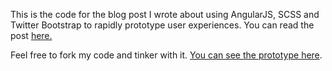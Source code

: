 This is the code for the blog post I wrote about using AngularJS, SCSS and Twitter Bootstrap to rapidly prototype user experiences. You can read the post [here.](http://cattsmall.com/2014/05/using-angularjs-scss-and-twitter-bootstrap-to-rapidly-prototype-user-experiences/)

Feel free to fork my code and tinker with it. [You can see the prototype here](http://cattsmall.github.io/Angular_Bootstrap_UX_Prototyping/).
